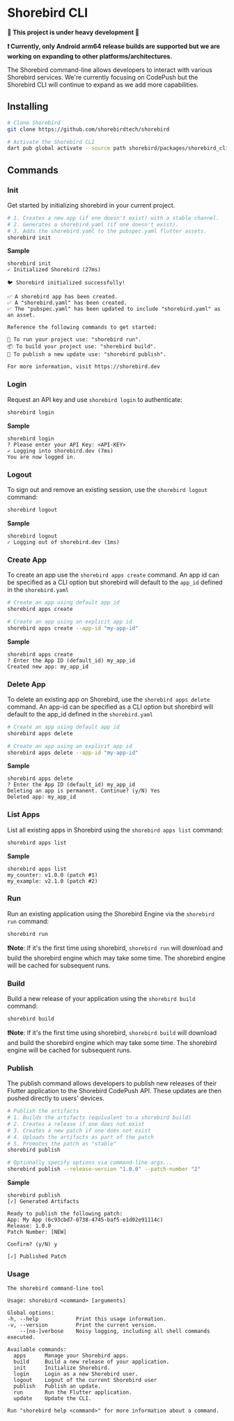 # Shorebird CLI

**🚧 This project is under heavy development 🚧**

**❗️ Currently, only Android arm64 release builds are supported but we are working on expanding to other platforms/architectures.**

The Shorebird command-line allows developers to interact with various Shorebird services. We're currently focusing on CodePush but the Shorebird CLI will continue to expand as we add more capabilities.

## Installing

```sh
# Clone Shorebird
git clone https://github.com/shorebirdtech/shorebird

# Activate the Shorebird CLI
dart pub global activate --source path shorebird/packages/shorebird_cli
```

## Commands

### Init

Get started by initializing shorebird in your current project.

```bash
# 1. Creates a new app (if one doesn't exist) with a stable channel.
# 2. Generates a shorebird.yaml (if one doesn't exist).
# 3. Adds the shorebird.yaml to the pubspec.yaml flutter assets.
shorebird init
```

**Sample**

```
shorebird init
✓ Initialized Shorebird (27ms)

🐦 Shorebird initialized successfully!

✅ A shorebird app has been created.
✅ A "shorebird.yaml" has been created.
✅ The "pubspec.yaml" has been updated to include "shorebird.yaml" as an asset.

Reference the following commands to get started:

🚙 To run your project use: "shorebird run".
📦 To build your project use: "shorebird build".
🚀 To publish a new update use: "shorebird publish".

For more information, visit https://shorebird.dev
```

### Login

Request an API key and use `shorebird login` to authenticate:

```bash
shorebird login
```

**Sample**

```
shorebird login
? Please enter your API Key: <API-KEY>
✓ Logging into shorebird.dev (7ms)
You are now logged in.
```

### Logout

To sign out and remove an existing session, use the `shorebird logout` command:

```bash
shorebird logout
```

**Sample**

```
shorebird logout
✓ Logging out of shorebird.dev (1ms)
```

### Create App

To create an app use the `shorebird apps create` command. An app id can be specified as a CLI option but shorebird will default to the `app_id` defined in the `shorebird.yaml`

```bash
# Create an app using default app id
shorebird apps create

# Create an app using an explicit app id
shorebird apps create --app-id "my-app-id"
```

**Sample**

```
shorebird apps create
? Enter the App ID (default_id) my_app_id
Created new app: my_app_id
```

### Delete App

To delete an existing app on Shorebird, use the `shorebird apps delete` command. An app-id can be specified as a CLI option but shorebird will default to the app_id defined in the `shorebird.yaml`

```bash
# Create an app using default app id
shorebird apps delete

# Create an app using an explicit app id
shorebird apps delete --app-id "my-app-id"
```

**Sample**

```
shorebird apps delete
? Enter the App ID (default_id) my_app_id
Deleting an app is permanent. Continue? (y/N) Yes
Deleted app: my_app_id
```

### List Apps

List all existing apps in Shorebird using the `shorebird apps list` command:

```bash
shorebird apps list
```

**Sample**

```
shorebird apps list
my_counter: v1.0.0 (patch #1)
my_example: v2.1.0 (patch #2)
```

### Run

Run an existing application using the Shorebird Engine via the `shorebird run` command:

```bash
shorebird run
```

**❗️Note**: If it's the first time using shorebird, `shorebird run` will download and build the shorebird engine which may take some time. The shorebird engine will be cached for subsequent runs.

### Build

Build a new release of your application using the `shorebird build` command:

```bash
shorebird build
```

**❗️Note**: If it's the first time using shorebird, `shorebird build` will download and build the shorebird engine which may take some time. The shorebird engine will be cached for subsequent runs.

### Publish

The publish command allows developers to publish new releases of their Flutter application to the Shorebird CodePush API. These updates are then pushed directly to users' devices.

```bash
# Publish the artifacts
# 1. Builds the artifacts (equivalent to a shorebird build)
# 2. Creates a release if one does not exist
# 3. Creates a new patch if one does not exist
# 4. Uploads the artifacts as part of the patch
# 5. Promotes the patch as "stable"
shorebird publish

# Optionally specify options via command-line args...
shorebird publish --release-version "1.0.0" --patch-number "2"
```

**Sample**

```
shorebird publish
[✓] Generated Artifacts

Ready to publish the following patch:
App: My App (6c93cbd7-0738-4745-baf5-e1d02e91114c)
Release: 1.0.0
Patch Number: [NEW]

Confirm? (y/N) y

[✓] Published Patch
```

### Usage

```
The shorebird command-line tool

Usage: shorebird <command> [arguments]

Global options:
-h, --help            Print this usage information.
-v, --version         Print the current version.
    --[no-]verbose    Noisy logging, including all shell commands executed.

Available commands:
  apps      Manage your Shorebird apps.
  build     Build a new release of your application.
  init      Initialize Shorebird.
  login     Login as a new Shorebird user.
  logout    Logout of the current Shorebird user
  publish   Publish an update.
  run       Run the Flutter application.
  update    Update the CLI.

Run "shorebird help <command>" for more information about a command.
```
